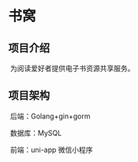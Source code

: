 # 书窝



## 项目介绍

​	为阅读爱好者提供电子书资源共享服务。



## 项目架构

​	后端：Golang+gin+gorm

​	数据库：MySQL

​	前端：uni-app 微信小程序